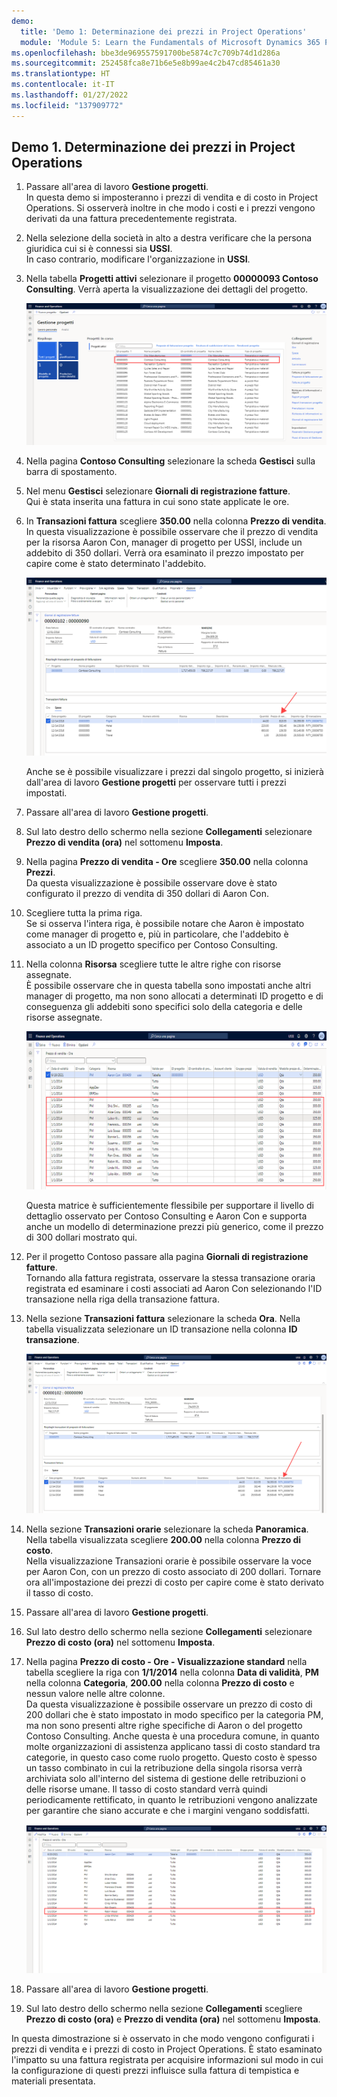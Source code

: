```yaml
---
demo:
  title: 'Demo 1: Determinazione dei prezzi in Project Operations'
  module: 'Module 5: Learn the Fundamentals of Microsoft Dynamics 365 Project Operations'
ms.openlocfilehash: bbe3de969557591700be5874c7c709b74d1d286a
ms.sourcegitcommit: 252458fca8e71b6e5e8b99ae4c2b47cd85461a30
ms.translationtype: HT
ms.contentlocale: it-IT
ms.lasthandoff: 01/27/2022
ms.locfileid: "137909772"
---
```

## <a name="demo-1---project-operations-pricing"></a>Demo 1. Determinazione dei prezzi in Project Operations

1. Passare all'area di lavoro **Gestione progetti**.  
    In questa demo si imposteranno i prezzi di vendita e di costo in Project Operations. Si osserverà inoltre in che modo i costi e i prezzi vengono derivati da una fattura precedentemente registrata.

1. Nella selezione della società in alto a destra verificare che la persona giuridica cui si è connessi sia **USSI**.  
    In caso contrario, modificare l'organizzazione in **USSI**.

1. Nella tabella **Progetti attivi** selezionare il progetto **00000093 Contoso Consulting**. Verrà aperta la visualizzazione dei dettagli del progetto.

    ![Screenshot dell'area di lavoro Gestione progetti con Contoso Consulting evidenziato nella tabella Progetti attivi.](./media/projops_prices_1_selecting_contoso_consulting.png)

1. Nella pagina **Contoso Consulting** selezionare la scheda **Gestisci** sulla barra di spostamento.

1. Nel menu **Gestisci** selezionare **Giornali di registrazione fatture**.  
    Qui è stata inserita una fattura in cui sono state applicate le ore.

1. In **Transazioni fattura** scegliere **350.00** nella colonna **Prezzo di vendita**.  
    In questa visualizzazione è possibile osservare che il prezzo di vendita per la risorsa Aaron Con, manager di progetto per USSI, include un addebito di 350 dollari. Verrà ora esaminato il prezzo impostato per capire come è stato determinato l'addebito.

    ![Screenshot di un giornale di registrazione fatture con il valore 350 evidenziato nella colonna Prezzo di vendita.](./media/projops_prices_2_point_to_350.png)  

    Anche se è possibile visualizzare i prezzi dal singolo progetto, si inizierà dall'area di lavoro **Gestione progetti** per osservare tutti i prezzi impostati.

1. Passare all'area di lavoro **Gestione progetti**.

1. Sul lato destro dello schermo nella sezione **Collegamenti** selezionare **Prezzo di vendita (ora)** nel sottomenu **Imposta**.

1. Nella pagina **Prezzo di vendita - Ore** scegliere **350.00** nella colonna **Prezzi**.  
Da questa visualizzazione è possibile osservare dove è stato configurato il prezzo di vendita di 350 dollari di Aaron Con.

1. Scegliere tutta la prima riga.  
    Se si osserva l'intera riga, è possibile notare che Aaron è impostato come manager di progetto e, più in particolare, che l'addebito è associato a un ID progetto specifico per Contoso Consulting.

1. Nella colonna **Risorsa** scegliere tutte le altre righe con risorse assegnate.  
    È possibile osservare che in questa tabella sono impostati anche altri manager di progetto, ma non sono allocati a determinati ID progetto e di conseguenza gli addebiti sono specifici solo della categoria e delle risorse assegnate.

    ![Screenshot della pagina Prezzo di vendita - Ore con tutte le righe con risorse assegnate evidenziate nella tabella.](./media/projops_prices_3_resources_table.png)  

    Questa matrice è sufficientemente flessibile per supportare il livello di dettaglio osservato per Contoso Consulting e Aaron Con e supporta anche un modello di determinazione prezzi più generico, come il prezzo di 300 dollari mostrato qui.

1. Per il progetto Contoso passare alla pagina **Giornali di registrazione fatture**.  
    Tornando alla fattura registrata, osservare la stessa transazione oraria registrata ed esaminare i costi associati ad Aaron Con selezionando l'ID transazione nella riga della transazione fattura.

1. Nella sezione **Transazioni fattura** selezionare la scheda **Ora**. Nella tabella visualizzata selezionare un ID transazione nella colonna **ID transazione**.

    ![Screenshot della pagina Giornali di registrazione fatture con la colonna ID transazione evidenziata.](./media/projops_prices_4_select_a_transaction_id.png)

1. Nella sezione **Transazioni orarie** selezionare la scheda **Panoramica**. Nella tabella visualizzata scegliere **200.00** nella colonna **Prezzo di costo**.  
    Nella visualizzazione Transazioni orarie è possibile osservare la voce per Aaron Con, con un prezzo di costo associato di 200 dollari. Tornare ora all'impostazione dei prezzi di costo per capire come è stato derivato il tasso di costo.

1. Passare all'area di lavoro **Gestione progetti**.

1. Sul lato destro dello schermo nella sezione **Collegamenti** selezionare **Prezzo di costo (ora)** nel sottomenu **Imposta**.

1. Nella pagina **Prezzo di costo - Ore - Visualizzazione standard** nella tabella scegliere la riga con **1/1/2014** nella colonna **Data di validità**, **PM** nella colonna **Categoria**, **200.00** nella colonna **Prezzo di costo** e nessun valore nelle altre colonne.  
    Da questa visualizzazione è possibile osservare un prezzo di costo di 200 dollari che è stato impostato in modo specifico per la categoria PM, ma non sono presenti altre righe specifiche di Aaron o del progetto Contoso Consulting. Anche questa è una procedura comune, in quanto molte organizzazioni di assistenza applicano tassi di costo standard tra categorie, in questo caso come ruolo progetto. Questo costo è spesso un tasso combinato in cui la retribuzione della singola risorsa verrà archiviata solo all'interno del sistema di gestione delle retribuzioni o delle risorse umane. Il tasso di costo standard verrà quindi periodicamente rettificato, in quanto le retribuzioni vengono analizzate per garantire che siano accurate e che i margini vengano soddisfatti.

    ![Screenshot della tabella Prezzo di costo - Ore con la riga per la determinazione prezzi PM evidenziata.](./media/projops_prices_5_cost_price_hour_table.png)

1. Passare all'area di lavoro **Gestione progetti**.

1. Sul lato destro dello schermo nella sezione **Collegamenti** scegliere **Prezzo di costo (ora)** e **Prezzo di vendita (ora)** nel sottomenu **Imposta**.  

In questa dimostrazione si è osservato in che modo vengono configurati i prezzi di vendita e i prezzi di costo in Project Operations. È stato esaminato l'impatto su una fattura registrata per acquisire informazioni sul modo in cui la configurazione di questi prezzi influisce sulla fattura di tempistica e materiali presentata.
